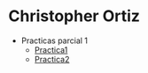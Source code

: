 # Christopher Ortiz 

- Practicas parcial 1
  - [Practica1](./Datos.md)
  - [Practica2](./Tarea1.md)
